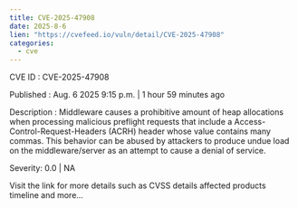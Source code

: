 ```yaml
--- 
title: CVE-2025-47908
date: 2025-8-6
lien: "https://cvefeed.io/vuln/detail/CVE-2025-47908"
categories:
  - cve
---
```


CVE ID : CVE-2025-47908

Published :  Aug. 6
2025
9:15 p.m. | 1 hour
59 minutes ago

Description : Middleware causes a prohibitive amount of heap allocations when processing malicious preflight requests that include a Access-Control-Request-Headers (ACRH) header whose value contains many commas. This behavior can be abused by attackers to produce undue load on the middleware/server as an attempt to cause a denial of service.

Severity: 0.0 | NA

Visit the link for more details
such as CVSS details
affected products
timeline
and more...
